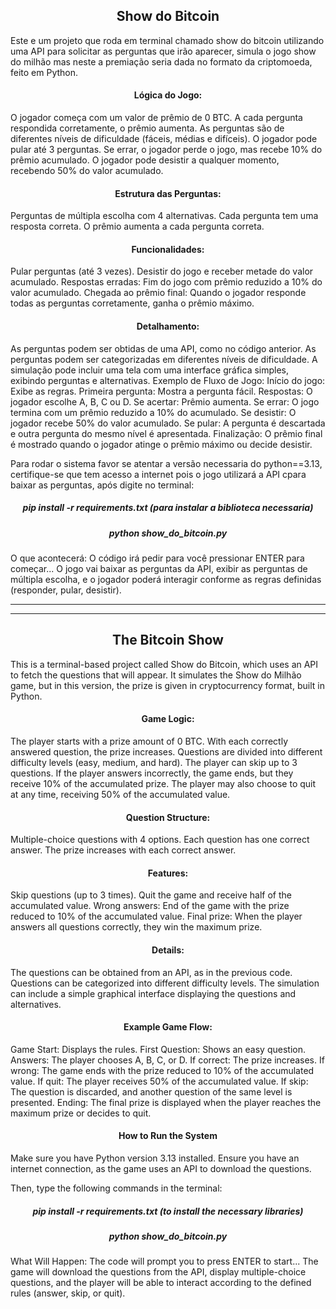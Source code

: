 <h2 align="center"> Show do Bitcoin </h2>
Este e um projeto que roda em terminal chamado show do bitcoin utilizando uma API para solicitar as perguntas que irão aparecer, simula o jogo show do milhão mas neste a premiação seria dada no formato da criptomoeda, feito em Python.

<h4 align="center"> Lógica do Jogo: </h4>
O jogador começa com um valor de prêmio de 0 BTC.
A cada pergunta respondida corretamente, o prêmio aumenta.
As perguntas são de diferentes níveis de dificuldade (fáceis, médias e difíceis).
O jogador pode pular até 3 perguntas.
Se errar, o jogador perde o jogo, mas recebe 10% do prêmio acumulado.
O jogador pode desistir a qualquer momento, recebendo 50% do valor acumulado.

<h4 align="center"> Estrutura das Perguntas: </h4>
Perguntas de múltipla escolha com 4 alternativas.
Cada pergunta tem uma resposta correta.
O prêmio aumenta a cada pergunta correta.

<h4 align="center"> Funcionalidades: </h4>
Pular perguntas (até 3 vezes).
Desistir do jogo e receber metade do valor acumulado.
Respostas erradas: Fim do jogo com prêmio reduzido a 10% do valor acumulado.
Chegada ao prêmio final: Quando o jogador responde todas as perguntas corretamente, ganha o prêmio máximo.

<h4 align="center"> Detalhamento: </h4>
As perguntas podem ser obtidas de uma API, como no código anterior.
As perguntas podem ser categorizadas em diferentes níveis de dificuldade.
A simulação pode incluir uma tela com uma interface gráfica simples, exibindo perguntas e alternativas.
Exemplo de Fluxo de Jogo:
Início do jogo: Exibe as regras.
Primeira pergunta: Mostra a pergunta fácil.
Respostas: O jogador escolhe A, B, C ou D.
Se acertar: Prêmio aumenta.
Se errar: O jogo termina com um prêmio reduzido a 10% do acumulado.
Se desistir: O jogador recebe 50% do valor acumulado.
Se pular: A pergunta é descartada e outra pergunta do mesmo nível é apresentada.
Finalização: O prêmio final é mostrado quando o jogador atinge o prêmio máximo ou decide desistir.

Para rodar o sistema favor se atentar a versão necessaria do python==3.13, certifique-se que tem acesso a internet pois o jogo utilizará a API cpara baixar as perguntas, após digite no terminal:

<h5 align="center"> pip install -r requirements.txt (para instalar a biblioteca necessaria) </h5>
<h5 align="center">  python show_do_bitcoin.py </h5>

O que acontecerá:
O código irá pedir para você pressionar ENTER para começar...
O jogo vai baixar as perguntas da API, exibir as perguntas de múltipla escolha, e o jogador poderá interagir conforme as regras definidas (responder, pular, desistir).

---



---

<h2 align="center"> The Bitcoin Show </h2>

This is a terminal-based project called Show do Bitcoin, which uses an API to fetch the questions that will appear. It simulates the Show do Milhão game, but in this version, the prize is given in cryptocurrency format, built in Python.

<h4 align="center"> Game Logic: </h4>

The player starts with a prize amount of 0 BTC. With each correctly answered question, the prize increases.
Questions are divided into different difficulty levels (easy, medium, and hard).
The player can skip up to 3 questions.
If the player answers incorrectly, the game ends, but they receive 10% of the accumulated prize.
The player may also choose to quit at any time, receiving 50% of the accumulated value.

<h4 align="center"> Question Structure: </h4>

Multiple-choice questions with 4 options.
Each question has one correct answer.
The prize increases with each correct answer.

<h4 align="center"> Features: </h4>

Skip questions (up to 3 times).
Quit the game and receive half of the accumulated value.
Wrong answers: End of the game with the prize reduced to 10% of the accumulated value.
Final prize: When the player answers all questions correctly, they win the maximum prize.

<h4 align="center"> Details: </h4>

The questions can be obtained from an API, as in the previous code.
Questions can be categorized into different difficulty levels.
The simulation can include a simple graphical interface displaying the questions and alternatives.

<h4 align="center"> Example Game Flow: </h4>

Game Start: Displays the rules.
First Question: Shows an easy question.
Answers: The player chooses A, B, C, or D.
If correct: The prize increases.
If wrong: The game ends with the prize reduced to 10% of the accumulated value.
If quit: The player receives 50% of the accumulated value.
If skip: The question is discarded, and another question of the same level is presented.
Ending: The final prize is displayed when the player reaches the maximum prize or decides to quit.

<h4 align="center"> How to Run the System </h4>

Make sure you have Python version 3.13 installed.
Ensure you have an internet connection, as the game uses an API to download the questions.

Then, type the following commands in the terminal:

<h5 align="center"> pip install -r requirements.txt (to install the necessary libraries) </h5>
<h5 align="center"> python show_do_bitcoin.py </h5>

What Will Happen:
The code will prompt you to press ENTER to start...
The game will download the questions from the API, display multiple-choice questions,
and the player will be able to interact according to the defined rules (answer, skip, or quit).


